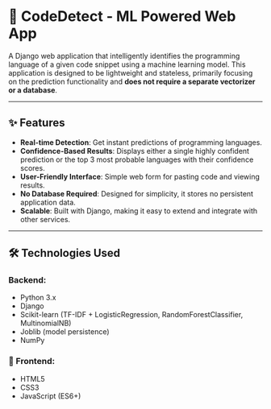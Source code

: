 # 🚀 CodeDetect - ML Powered Web App

A Django web application that intelligently identifies the programming language of a given code snippet using a machine learning model. This application is designed to be lightweight and stateless, primarily focusing on the prediction functionality and **does not require a separate vectorizer or a database**.

---

## ✨ Features

- **Real-time Detection**: Get instant predictions of programming languages.
- **Confidence-Based Results**: Displays either a single highly confident prediction or the top 3 most probable languages with their confidence scores.
- **User-Friendly Interface**: Simple web form for pasting code and viewing results.
- **No Database Required**: Designed for simplicity, it stores no persistent application data.
- **Scalable**: Built with Django, making it easy to extend and integrate with other services.

---

## 🛠️ Technologies Used

### Backend:
- Python 3.x
- Django
- Scikit-learn (TF-IDF + LogisticRegression, RandomForestClassifier, MultinomialNB)
- Joblib (model persistence)
- NumPy

### 🎨 Frontend:
- HTML5
- CSS3
- JavaScript (ES6+)
